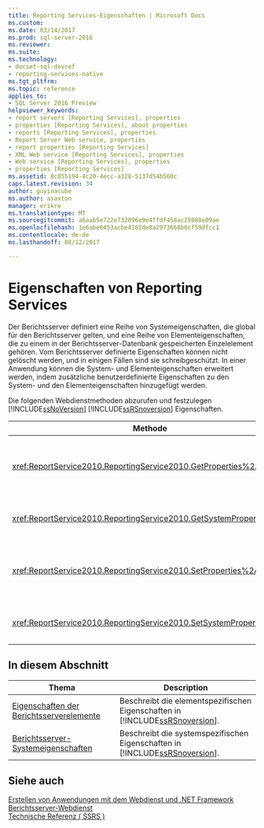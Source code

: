 ```yaml
---
title: Reporting Services-Eigenschaften | Microsoft Docs
ms.custom: 
ms.date: 03/14/2017
ms.prod: sql-server-2016
ms.reviewer: 
ms.suite: 
ms.technology:
- docset-sql-devref
- reporting-services-native
ms.tgt_pltfrm: 
ms.topic: reference
applies_to:
- SQL Server 2016 Preview
helpviewer_keywords:
- report servers [Reporting Services], properties
- properties [Reporting Services], about properties
- reports [Reporting Services], properties
- Report Server Web service, properties
- report properties [Reporting Services]
- XML Web service [Reporting Services], properties
- Web service [Reporting Services], properties
- properties [Reporting Services]
ms.assetid: 8c855194-4c20-4ecc-a328-5137d54b560c
caps.latest.revision: 34
author: guyinacube
ms.author: asaxton
manager: erikre
ms.translationtype: MT
ms.sourcegitcommit: a6aab5e722e732096e9e4ffdf458ac25088e09ae
ms.openlocfilehash: 1e6abe6453acbe4102de8a2973668b6cf59dfcc1
ms.contentlocale: de-de
ms.lasthandoff: 08/12/2017

---
```

# <a name="reporting-services-properties"></a>Eigenschaften von Reporting Services
  Der Berichtsserver definiert eine Reihe von Systemeigenschaften, die global für den Berichtsserver gelten, und eine Reihe von Elementeigenschaften, die zu einem in der Berichtsserver-Datenbank gespeicherten Einzelelement gehören. Vom Berichtsserver definierte Eigenschaften können nicht gelöscht werden, und in einigen Fällen sind sie schreibgeschützt. In einer Anwendung können die System- und Elementeigenschaften erweitert werden, indem zusätzliche benutzerdefinierte Eigenschaften zu den System- und den Elementeigenschaften hinzugefügt werden.  
  
 Die folgenden Webdienstmethoden abzurufen und festzulegen [!INCLUDE[ssNoVersion](../../../includes/ssnoversion-md.md)] [!INCLUDE[ssRSnoversion](../../../includes/ssrsnoversion-md.md)] Eigenschaften.  
  
|Methode|Aktion|  
|------------|------------|  
|<xref:ReportService2010.ReportingService2010.GetProperties%2A>|Gibt die Werte von einer oder mehreren Eigenschaften eines Elements in der Berichtsserver-Datenbank zurück.|  
|<xref:ReportService2010.ReportingService2010.GetSystemProperties%2A>|Gibt eine oder mehrere Systemeigenschaften zurück.|  
|<xref:ReportService2010.ReportingService2010.SetProperties%2A>|Legt eine oder mehrere Eigenschaften eines Elements in der Berichtsserver-Datenbank fest.|  
|<xref:ReportService2010.ReportingService2010.SetSystemProperties%2A>|Legt eine oder mehrere Systemeigenschaften fest.|  
  
## <a name="in-this-section"></a>In diesem Abschnitt  
  
|Thema|Description|  
|-----------|-----------------|  
|[Eigenschaften der Berichtsserverelemente](../../../reporting-services/report-server-web-service/net-framework/reporting-services-properties-report-server-item-properties.md)|Beschreibt die elementspezifischen Eigenschaften in [!INCLUDE[ssRSnoversion](../../../includes/ssrsnoversion-md.md)].|  
|[Berichtsserver-Systemeigenschaften](../../../reporting-services/report-server-web-service/net-framework/reporting-services-properties-report-server-system-properties.md)|Beschreibt die systemspezifischen Eigenschaften in [!INCLUDE[ssRSnoversion](../../../includes/ssrsnoversion-md.md)].|  
  
## <a name="see-also"></a>Siehe auch  
 [Erstellen von Anwendungen mit dem Webdienst und .NET Framework](../../../reporting-services/report-server-web-service/net-framework/building-applications-using-the-web-service-and-the-net-framework.md)   
 [Berichtsserver-Webdienst](../../../reporting-services/report-server-web-service/report-server-web-service.md)   
 [Technische Referenz &#40; SSRS &#41;](../../../reporting-services/technical-reference-ssrs.md)  
  
  
